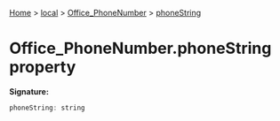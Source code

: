 [Home](./index) &gt; [local](local.md) &gt; [Office\_PhoneNumber](local.office_phonenumber.md) &gt; [phoneString](local.office_phonenumber.phonestring.md)

# Office\_PhoneNumber.phoneString property


**Signature:**
```javascript
phoneString: string
```
